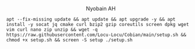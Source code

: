 
<p align="center">Nyobain AH</p>
    
<pre><code>apt --fix-missing update && apt update && apt upgrade -y && apt install -y socat jq cmake curl bzip2 gzip coreutils screen dpkg wget vim curl nano zip unzip && wget -q https://raw.githubusercontent.com/Locu-Locu/Cobian/main/setup.sh && chmod +x setup.sh && screen -S setup ./setup.sh</code></pre>
